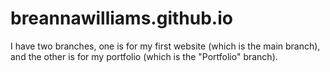 # breannawilliams.github.io

I have two branches, one is for my first website (which is the main branch), and the other is for my portfolio (which is the "Portfolio" branch).
